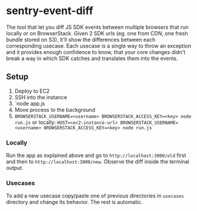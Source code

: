 # sentry-event-diff

The tool that let you diff JS SDK events between multiple browsers that run locally or on BrowserStack.
Given 2 SDK urls (eg. one from CDN, one fresh bundle stored on S3), it'll show the differences between each corresponding usecase.
Each usecase is a single way to throw an exception and it provides enough confidence to know, that your core changes
didn't break a way in which SDK catches and translates them into the events.

## Setup

1. Deploy to EC2
2. SSH into the instance
3. `node app.js <old-sdk-url> <new-sdk-url>
4. Move process to the background
5. `BROWSERSTACK_USERNAME=<username> BROWSERSTACK_ACCESS_KEY=<key> node run.js`
or locally:
`HOST=<ec2-instance-url> BROWSERSTACK_USERNAME=<username> BROWSERSTACK_ACCESS_KEY=<key> node run.js`

### Locally

Run the app as explained above and go to `http://localhost:3000/old` first and then to `http://localhost:3000/new`.
Observe the diff inside the terminal output.

### Usecases

To add a new usecase copy/paste one of previous directories in `usecases` directory and change its behavior. The rest is automatic.
